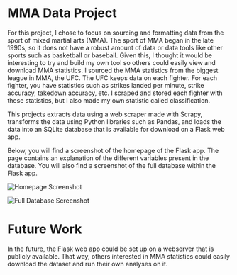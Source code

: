 # MMA Data Project

For this project, I chose to focus on sourcing and formatting data from the sport of mixed martial
arts (MMA). The sport of MMA began in the late 1990s, so it does not have a robust amount of
data or data tools like other sports such as basketball or baseball. Given this, I thought it would
be interesting to try and build my own tool so others could easily view and download MMA
statistics. I sourced the MMA statistics from the biggest league in MMA, the UFC. The UFC
keeps data on each fighter. For each fighter, you have statistics such as strikes landed per minute,
strike accuracy, takedown accuracy, etc. I scraped and stored each fighter with these statistics,
but I also made my own statistic called classification.

This projects extracts data using a web scraper made with Scrapy, transforms the data using Python
libraries such as Pandas, and loads the data into an SQLite database that is available for download on a Flask web app.

Below, you will find a screenshot of the homepage of the Flask app. The page contains an explanation of the different
variables present in the database. You will also find a screenshot of the full database within the Flask app.

![Homepage Screenshot](MMAData/MMAData/screenshots/UFCDBHome.PNG)

![Full Database Screenshot](MMAData/MMAData/screenshots/UFCDBFullDB.PNG)


# Future Work

In the future, the Flask web app could be set up on a webserver that is publicly available. That
way, others interested in MMA statistics could easily download the dataset and run their own
analyses on it.
